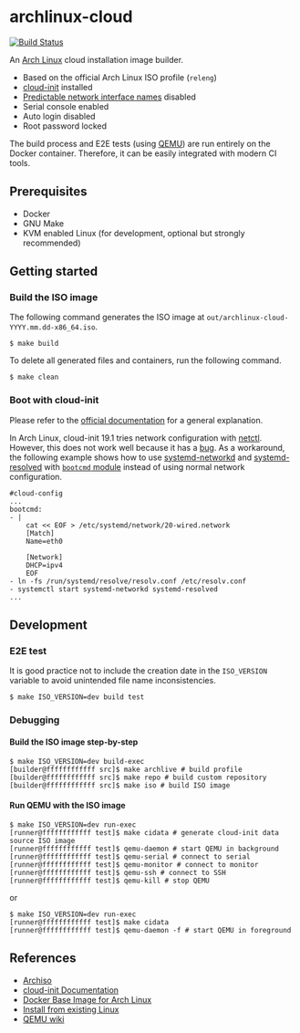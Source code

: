 # archlinux-cloud

[![Build Status](https://travis-ci.org/t13a/archlinux-cloud.svg?branch=master)](https://travis-ci.org/t13a/archlinux-cloud)

An [Arch Linux](https://www.archlinux.org) cloud installation image builder.

- Based on the official Arch Linux ISO profile (`releng`)
- [cloud-init](https://cloud-init.io) installed
- [Predictable network interface names](https://www.freedesktop.org/wiki/Software/systemd/PredictableNetworkInterfaceNames/) disabled
- Serial console enabled
- Auto login disabled
- Root password locked

The build process and E2E tests (using [QEMU](https://www.qemu.org/)) are run entirely on the Docker container. Therefore, it can be easily integrated with modern CI tools.

## Prerequisites

- Docker
- GNU Make
- KVM enabled Linux (for development, optional but strongly recommended)

## Getting started

### Build the ISO image

The following command generates the ISO image at `out/archlinux-cloud-YYYY.mm.dd-x86_64.iso`.

```
$ make build
```

To delete all generated files and containers, run the following command.

```
$ make clean
```

### Boot with cloud-init

Please refer to the [official documentation](https://cloudinit.readthedocs.io/) for a general explanation.

In Arch Linux, cloud-init 19.1 tries network configuration with [netctl](https://wiki.archlinux.org/index.php/Netctl). However, this does not work well because it has a [bug](https://bugs.launchpad.net/cloud-init/+bug/1714495). As a workaround, the following example shows how to use [systemd-networkd](https://wiki.archlinux.org/index.php/Systemd-networkd) and [systemd-resolved](https://wiki.archlinux.org/index.php/Systemd-resolved) with [`bootcmd` module](https://cloudinit.readthedocs.io/en/latest/topics/modules.html#bootcmd) instead of using normal network configuration.

```
#cloud-config
...
bootcmd:
- |
    cat << EOF > /etc/systemd/network/20-wired.network
    [Match]
    Name=eth0

    [Network]
    DHCP=ipv4
    EOF
- ln -fs /run/systemd/resolve/resolv.conf /etc/resolv.conf
- systemctl start systemd-networkd systemd-resolved
...
```

## Development

### E2E test

It is good practice not to include the creation date in the `ISO_VERSION` variable to avoid unintended file name inconsistencies.

```
$ make ISO_VERSION=dev build test
```

### Debugging

#### Build the ISO image step-by-step

```
$ make ISO_VERSION=dev build-exec
[builder@ffffffffffff src]$ make archlive # build profile
[builder@ffffffffffff src]$ make repo # build custom repository
[builder@ffffffffffff src]$ make iso # build ISO image
```

#### Run QEMU with the ISO image

```
$ make ISO_VERSION=dev run-exec
[runner@ffffffffffff test]$ make cidata # generate cloud-init data source ISO image
[runner@ffffffffffff test]$ qemu-daemon # start QEMU in background
[runner@ffffffffffff test]$ qemu-serial # connect to serial
[runner@ffffffffffff test]$ qemu-monitor # connect to monitor
[runner@ffffffffffff test]$ qemu-ssh # connect to SSH
[runner@ffffffffffff test]$ qemu-kill # stop QEMU
```

or

```
$ make ISO_VERSION=dev run-exec
[runner@ffffffffffff test]$ make cidata
[runner@ffffffffffff test]$ qemu-daemon -f # start QEMU in foreground
```

## References

- [Archiso](https://wiki.archlinux.org/index.php/Archiso)
- [cloud-init Documentation](https://cloudinit.readthedocs.io/)
- [Docker Base Image for Arch Linux](https://github.com/archlinux/archlinux-docker)
- [Install from existing Linux](https://wiki.archlinux.org/index.php/Install_from_existing_Linux)
- [QEMU wiki](https://wiki.qemu.org)
